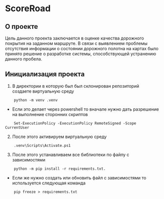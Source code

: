 # ScoreRoad
## О проекте 
Цель данного проекта заключается в оценке качества дорожного покрытия на заданном маршруте. В связи с выявлением проблемы отсутствия информации о состоянии дорожного полотна на картах было принято решение о разработке системы, способствующей устранению данного пробела.

## Инициализация проекта 
1. В директории в которую был был склонирован репозиторий создаете виртуальную среду 
``` 
    python -m venv .venv
```
   - Если это делает через powershell то вначале нужно дать разрешение на выполнение сторонних скриптов
``` 
    Set-ExecutionPolicy -ExecutionPolicy RemoteSigned -Scope CurrentUser
```
2. После этого активируем виртуальную среду 
```
    .venv\Scripts\Activate.ps1
```
3. После этого устанавливаем все библиотеки по файлу с зависимостями 
```
    python -m pip install -r requirements.txt.
```
   - Если же нужно создать или обновить файл с зависимостями то используется следующая команда 
```
    pip freeze > requirements.txt
```